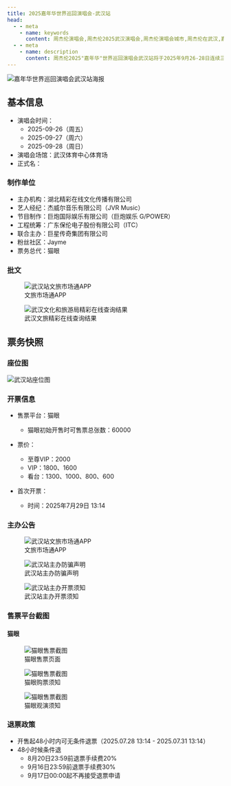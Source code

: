 ```yaml
---
title: 2025嘉年华世界巡回演唱会-武汉站
head:
  - - meta
    - name: keywords
      content: 周杰伦演唱会,周杰伦2025武汉演唱会,周杰伦演唱会城市,周杰伦在武汉,嘉年华演唱会武汉制作团队名单,2025武汉演唱会,武汉演唱会门票
  - - meta
    - name: description
      content: 周杰伦2025"嘉年华"世界巡回演唱会武汉站将于2025年9月26-28日连续三天举行。由湖北精彩在线文化传播有限公司主办，演出场馆及票务信息待定。关注官方渠道获取最新演出场地信息及票务详情。
---
```


![嘉年华世界巡回演唱会武汉站海报](//public.jaychou.wiki/show/concert/2019carnival/2025wuhan/cove.jpg/yss+sy "2025嘉年华世界巡回演唱会-武汉站官方海报" )

## 基本信息
- 演唱会时间：
    - 2025-09-26（周五）
    - 2025-09-27（周六）
    - 2025-09-28（周日）
- 演唱会场馆：武汉体育中心体育场
- 正式名：

### 制作单位
- 主办机构：湖北精彩在线文化传播有限公司
- 艺人经纪：杰威尔音乐有限公司（JVR Music）
- 节目制作：巨炮国际娱乐有限公司（巨炮娱乐 G/POWER）
- 工程统筹：广东保伦电子股份有限公司（ITC）
- 联合主办：巨星传奇集团有限公司
- 粉丝社区：Jayme
- 票务总代：猫眼

### 批文
<div class="image-scroll-container">
  <div class="image-scroll-wrapper">
    <div class="image-scroll-content">
        <figure>
            <img src="//public.jaychou.wiki/show/concert/2019carnival/2025wuhan/文旅市场通.jpg/yss+sy" alt="武汉站文旅市场通APP" />
            <figcaption>文旅市场通APP</figcaption>
        </figure>
        <figure>
            <img src="//public.jaychou.wiki/show/concert/2019carnival/2025wuhan/武汉文旅_精彩在线查询_30-7-2025_95251_credit.wuhan.gov.cn.jpeg/yss+sy" alt="武汉文化和旅游局精彩在线查询结果" />
            <figcaption>武汉文旅精彩在线查询结果</figcaption>
        </figure>
    </div>
  </div>
</div>

## 票务快照
### 座位图
![武汉站座位图](https://public.jaychou.wiki/show/concert/2019carnival/2025wuhan/座位图.jpg/yss+sy "武汉体育中心主体育场座位图")
### 开票信息
- 售票平台：猫眼
    - 猫眼初始开售时可售票总张数：60000
- 票价：
  - 至尊VIP：2000
  - VIP：1800、1600
  - 看台：1300、1000、800、600

- 首次开票：
    - 时间：2025年7月29日 13:14

### 主办公告
<div class="image-scroll-container">
  <div class="image-scroll-wrapper">
    <div class="image-scroll-content">
        <figure>
            <img src="//public.jaychou.wiki/show/concert/2019carnival/2025wuhan/文旅市场通.jpg/yss+sy" alt="武汉站文旅市场通APP" />
            <figcaption>文旅市场通APP</figcaption>
        </figure>
        <figure>
            <img src="//public.jaychou.wiki/show/concert/2019carnival/2025wuhan/PA_防骗公告.jpg/yss+sy" alt="武汉站主办防骗声明" />
            <figcaption>武汉站主办防骗声明</figcaption>
        </figure>
        <figure>
            <img src="//public.jaychou.wiki/show/concert/2019carnival/2025wuhan/PA_票务须知.jpg/yss+sy" alt="武汉站主办开票须知" />
            <figcaption>武汉站主办开票须知</figcaption>
        </figure>
    </div>
  </div>
</div>

### 售票平台截图
#### 猫眼
<div class="image-scroll-container">
  <div class="image-scroll-wrapper">
    <div class="image-scroll-content">
      <figure>
        <img src="//public.jaychou.wiki/show/concert/2019carnival/2025wuhan/myScreen.jpg/yss+sy" alt="猫眼售票截图" />
        <figcaption>猫眼售票页面</figcaption>
      </figure>
      <figure>
        <img src="//public.jaychou.wiki/show/concert/2019carnival/2025wuhan/my_购票须知.jpg/yss+sy" alt="猫眼售票截图" />
        <figcaption>猫眼购票须知</figcaption>
      </figure>
      <figure>
        <img src="//public.jaychou.wiki/show/concert/2019carnival/2025wuhan/my_观演须知.jpg/yss+sy" alt="猫眼售票截图" />
        <figcaption>猫眼观演须知</figcaption>
      </figure>
    </div>
  </div>
</div>

### 退票政策
- 开售起48小时内可无条件退票（2025.07.28 13:14 - 2025.07.31 13:14）
- 48小时候条件退
  - 8月20日23:59前退票手续费20%
  - 9月16日23:59前退票手续费30%
  - 9月17日00:00起不再接受退票申请